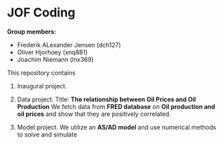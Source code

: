 # JOF Coding

**Group members:**
- Frederik ALexander Jensen (dch127)
- Oliver Hjorhoey (xnq881)
- Joachim Niemann (lnx369)

This repository contains  
1. Inaugural project. 
2. Data project. Title: **The relationship between Oil Prices and Oil Production** We fetch data from **FRED database** on **Oil production and oil prices** and show that they are positively correlated. 

3. Model project. We utilize an **AS/AD model** and use numerical methods to solve and simulate

